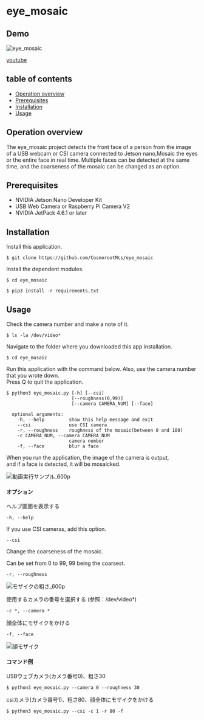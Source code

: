 # eye_mosaic

## Demo
![eye_mosaic](https://user-images.githubusercontent.com/121159170/209026626-af6ddac4-ed43-4377-83d4-50c0a04528c0.gif)

[youtube](https://www.youtube.com/watch?v=7SpeD7yOXh8)


## table of contents
- [Operation overview](https://github.com/CosmorootMcs/eye_mosaic#operation-overview)
- [Prerequisites](https://github.com/CosmorootMcs/eye_mosaic#prerequisites)
- [Installation](https://github.com/CosmorootMcs/eye_mosaic#installation)
- [Usage](https://github.com/CosmorootMcs/eye_mosaic#usage)


## Operation overview
The eye_mosaic project detects the front face of a person from the image of a USB webcam or CSI camera connected to Jetson nano,Mosaic the eyes or the entire face in real time.
Multiple faces can be detected at the same time, and the coarseness of the mosaic can be changed as an option. 


## Prerequisites

- NVIDIA Jetson Nano Developer Kit
- USB Web Camera or Raspberry Pi Camera V2
- NVIDIA JetPack 4.6.1 or later

## Installation
Install this application.
   ```
   $ git clone https://github.com/CosmorootMcs/eye_mosaic
   ```
Install the dependent modules.
   ```
   $ cd eye_mosaic
   
   $ pip3 install -r requirements.txt
   ```

## Usage

Check the camera number and make a note of it.
   ```
   $ ls -la /dev/video*
   ```
Navigate to the folder where you downloaded this app installation.
   ```
   $ cd eye_mosaic
   ```
Run this application with the command below. Also, use the camera number that you wrote down.  
Press Q to quit the application.

   ```
   $ python3 eye_mosaic.py [-h] [--csi]
                           [--roughness(0,99)]
                           [--camera CAMERA_NUM] [--face]
                         
     optional arguments:
       -h, --help         show this help message and exit
       --csi              use CSI camera
       -r, --roughness    roughness of the mosaic(between 0 and 100)
       -c CAMERA_NUM, --camera CAMERA_NUM
                          camera number
       -f, --face         blur a face
   ```

When you run the application, the image of the camera is output,  
and if a face is detected, it will be mosaicked.

![動画実行サンプル_600p](https://user-images.githubusercontent.com/121159170/209489999-98afaef8-1519-4682-a2f0-21c0419940a4.png)

#### オプション
ヘルプ画面を表示する
   ```
   -h, --help
   ```

If you use CSI cameras, add this option. 
   ```
   --csi
   ```

Change the coarseness of the mosaic. 

Can be set from 0 to 99, 99 being the coarsest.
   ```
   -r, --roughness 
   ```

![モザイクの粗さ_600p](https://user-images.githubusercontent.com/121159170/209489907-a6c4203a-bf43-41a1-a28a-52a4b8d9e3c6.png)

使用するカメラの番号を選択する (参照：/dev/video*)
   ```
   -c *, --camera *
   ```
顔全体にモザイクをかける
   ```
   -f, --face
   ```
![顔モザイク](https://user-images.githubusercontent.com/121159170/209027050-cc40bd85-40b9-4dca-a526-306b5240bf68.png)


#### コマンド例

USBウェブカメラ(カメラ番号0)、粗さ30
   ```
   $ python3 eye_mosaic.py --camera 0 --roughness 30
   ```
csiカメラ(カメラ番号1)、粗さ80、顔全体にモザイクをかける
   ```
   $ python3 eye_mosaic.py --csi -c 1 -r 80 -f
   ```
